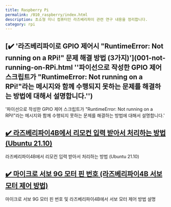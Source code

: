 ```yaml
---
title: Raspberry Pi
permalink: /010_raspberry/index.html
description: 초소형 미니 컴퓨터인 라즈베리파이 관련 연구 내용을 정리합니다.
category: rpi
---
```

[✔️ '라즈베리파이로 GPIO 제어시 \"RuntimeError: Not running on a RPi!\" 문제 해결 방법 (3가지)'](001-not-running-on-RPi.html ''파이선으로 작성한 GPIO 제어 스크립트가 "RuntimeError: Not running on a RPi!"라는 메시지와 함께 수행되지 못하는 문제를 해결하는 방법에 대해서 설명합니다.'')
---


'파이선으로 작성한 GPIO 제어 스크립트가 "RuntimeError: Not running on a RPi!"라는 메시지와 함께 수행되지 못하는 문제를 해결하는 방법에 대해서 설명합니다.'


[✔️ 라즈베리파이4B에서 리모컨 입력 받아서 처리하는 방법 (Ubuntu 21.10)](002-rpi4-ir-receiver-ubuntu-21-10.html '라즈베리파이4B에서 리모컨 입력 받아서 처리하는 방법 (Ubuntu 21.10)')
---


라즈베리파이4B에서 리모컨 입력 받아서 처리하는 방법 (Ubuntu 21.10)


[✔️ 마이크로 서보 9G 모터 핀 번호 (라즈베리파이4B 서보 모터 제어 방법)](003-rpi4-servo-motor-control.html '마이크로 서보 9G 모터 핀 번호 및 라즈베리파이4B에서 서보 모터 제어 방법 설명')
---


마이크로 서보 9G 모터 핀 번호 및 라즈베리파이4B에서 서보 모터 제어 방법 설명
